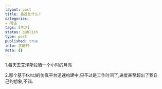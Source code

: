 ```yaml
---
layout: post
title: 最近忙什么?
categories:
- 闲话
tags: [生活]
status: publish
type: post
published: true
info: 求是村
meta: {}
---
```


1.每天去艾泽斯拉晒一个小时的月亮

2.那个基于tk/tcl的仿真平台迅速构建中,只不过是工作时间了,进度甚至超出了我自己的想象,不错.
